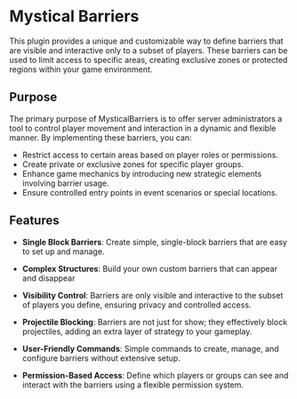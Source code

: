 # Mystical Barriers

This plugin provides a unique and customizable way to define barriers that are visible and interactive only to a subset of players. These barriers can be used to limit access to specific areas, creating exclusive zones or protected regions within your game environment.

## Purpose

The primary purpose of MysticalBarriers is to offer server administrators a tool to control player movement and interaction in a dynamic and flexible manner. By implementing these barriers, you can:

- Restrict access to certain areas based on player roles or permissions.
- Create private or exclusive zones for specific player groups.
- Enhance game mechanics by introducing new strategic elements involving barrier usage.
- Ensure controlled entry points in event scenarios or special locations.

## Features
- **Single Block Barriers**: Create simple, single-block barriers that are easy to set up and manage.
- **Complex Structures**: Build your own custom barriers that can appear and disappear

- **Visibility Control**: Barriers are only visible and interactive to the subset of players you define, ensuring privacy and controlled access.
- **Projectile Blocking**: Barriers are not just for show; they effectively block projectiles, adding an extra layer of strategy to your gameplay.

- **User-Friendly Commands**: Simple commands to create, manage, and configure barriers without extensive setup.
- **Permission-Based Access**: Define which players or groups can see and interact with the barriers using a flexible permission system.